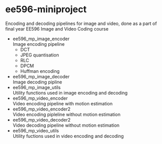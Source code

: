 # ee596-miniproject

Encoding and decoding pipelines for image and video, done as a part of final year EE596 Image and Video Coding course

- ee596_mp_image_encoder  
  Image encoding pipeline
  - DCT
  - JPEG quantisation
  - RLC
  - DPCM
  - Huffman encoding
- ee596_mp_image_decoder  
  Image decoding pipline
- ee596_mp_image_utils  
  Utility functions used in image encoding and decoding
- ee596_mp_video_encoder  
  Video encoding pipeline with motion estimation
- ee596_mp_video_encoder2  
  Video encoding pipleline without motion estimation
- ee596_mp_video_decoder2  
  Video decoding pipeline without motion estimation
- ee596_mp_video_utils  
  Utility fuctions used in video encoding and decoding
